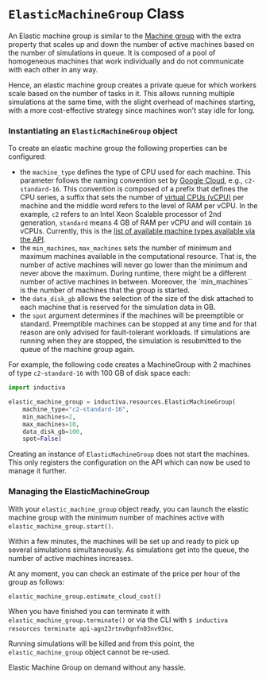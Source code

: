 # `ElasticMachineGroup` Class

An Elastic machine group is similar to the [Machine group](./machinegroup_class.md)
with the extra property that scales up and down the number of active machines based
on the number of simulations in queue. It is composed of a pool of homogeneous machines
that work individually and do not communicate with each other in any way. 

Hence, an elastic machine group creates a private queue for which workers scale
based on the number of tasks in it. This allows running multiple simulations at the
same time, with the slight overhead of machines starting, with a more 
cost-effective strategy since machines won't stay idle for long.

### Instantiating an `ElasticMachineGroup` object
To create an elastic machine group the following properties can be configured:
- the `machine_type` defines the type of CPU used for each machine. This parameter
follows the naming convention set by [Google Cloud](https://cloud.google.com/compute/docs/machine-types),
e.g., `c2-standard-16`. This convention is composed of a prefix that defines the
CPU series, a suffix that sets the number of [virtual CPUs (vCPU)](https://cloud.google.com/compute/docs/cpu-platforms)
per machine and the middle word refers to the level of RAM per vCPU. In the example,
`c2` refers to an Intel Xeon Scalable processor of 2nd generation, `standard`
means 4 GB of RAM per vCPU and will contain `16` vCPUs.
Currently, this is the [list of available machine types available via the API](.../explore_api/computational-infrastructure.md).
- the `min_machines`, `max_machines` sets the number of minimum and maximum machines 
available in the computational resource. That is, the number of active machines will
never go lower than the minimum and never above the maximum. During runtime, there
might be a different number of active machines in between. Moreover, the `min_machines``
is the number of machines that the group is started.
- the `data_disk_gb` allows the selection of the size of the disk attached to each
machine that is reserved for the simulation data in GB.
- the `spot` argument determines if the machines will be preemptible or standard.
Preemptible machines can be stopped at any time and for that reason are only
advised for fault-tolerant workloads. If simulations are running when they are
stopped, the simulation is resubmitted to the queue of the machine group again.

For example, the following code creates a MachineGroup with 2 machines of type
`c2-standard-16` with 100 GB of disk space each:

```python
import inductiva

elastic_machine_group = inductiva.resources.ElasticMachineGroup(
    machine_type="c2-standard-16",
    min_machines=2,
    max_machines=10,
    data_disk_gb=100,
    spot=False)
```

Creating an instance of `ElasticMachineGroup` does not start the machines. This only 
registers the configuration on the API which can now be used to manage it further.

### Managing the ElasticMachineGroup

With your `elastic_machine_group` object ready, you can launch the elastic machine
group with the minimum number of machines active with `elastic_machine_group.start()`.

Within a few minutes, the machines will be set up and ready to pick up several
simulations simultaneously. As simulations get into the queue, the number of active
machines increases.

At any moment, you can check an estimate of the price per hour of the group as follows:

```
elastic_machine_group.estimate_cloud_cost()
```

When you have finished you can terminate it with `elastic_machine_group.terminate()` or via the CLI with `$ inductiva resources terminate api-agn23rtnv0qnfn03nv93nc`.

Running simulations will be killed and from this point, the `elastic_machine_group` object cannot be re-used.

Elastic Machine Group on demand without any hassle.